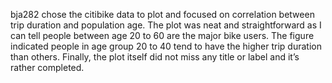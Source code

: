 bja282 chose the citibike data to plot and focused on correlation between trip duration and population age. The plot was neat and straightforward as I can tell people between age 20 to 60 are the major bike users. The figure indicated people in age group 20 to 40 tend to have the higher trip duration than others. Finally, the plot itself did not miss any title or label and it’s rather completed. 
